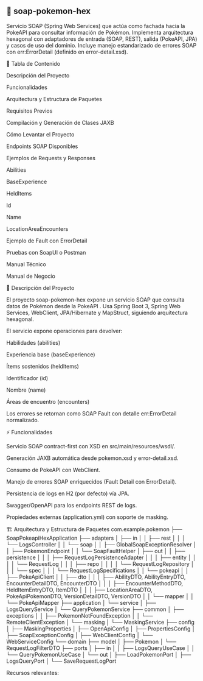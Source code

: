 
## 🧼 soap-pokemon-hex

Servicio SOAP (Spring Web Services) que actúa como fachada hacia la PokeAPI para consultar información de Pokémon.
Implementa arquitectura hexagonal con adaptadores de entrada (SOAP, REST), salida (PokeAPI, JPA) y casos de uso del dominio.
Incluye manejo estandarizado de errores SOAP con err:ErrorDetail (definido en error-detail.xsd).

📑 Tabla de Contenido

Descripción del Proyecto

Funcionalidades

Arquitectura y Estructura de Paquetes

Requisitos Previos

Compilación y Generación de Clases JAXB

Cómo Levantar el Proyecto

Endpoints SOAP Disponibles

Ejemplos de Requests y Responses

Abilities

BaseExperience

HeldItems

Id

Name

LocationAreaEncounters

Ejemplo de Fault con ErrorDetail

Pruebas con SoapUI o Postman

Manual Técnico

Manual de Negocio

📖 Descripción del Proyecto

El proyecto soap-pokemon-hex expone un servicio SOAP que consulta datos de Pokémon desde la PokeAPI
.
Usa Spring Boot 3, Spring Web Services, WebClient, JPA/Hibernate y MapStruct, siguiendo arquitectura hexagonal.

El servicio expone operaciones para devolver:

Habilidades (abilities)

Experiencia base (baseExperience)

Ítems sostenidos (heldItems)

Identificador (id)

Nombre (name)

Áreas de encuentro (encounters)

Los errores se retornan como SOAP Fault con detalle err:ErrorDetail normalizado.

⚡ Funcionalidades

Servicio SOAP contract-first con XSD en src/main/resources/wsdl/.

Generación JAXB automática desde pokemon.xsd y error-detail.xsd.

Consumo de PokeAPI con WebClient.

Manejo de errores SOAP enriquecidos (Fault Detail con ErrorDetail).

Persistencia de logs en H2 (por defecto) vía JPA.

Swagger/OpenAPI para los endpoints REST de logs.

Propiedades externas (application.yml) con soporte de masking.

🏗️ Arquitectura y Estructura de Paquetes
com.example.pokemon
 ├── SoapPokeapiHexApplication
 ├── adapters
 │   ├── in
 │   │   ├── rest
 │   │   │   └── LogsController
 │   │   └── soap
 │   │       ├── GlobalSoapExceptionResolver
 │   │       ├── PokemonEndpoint
 │   │       └── SoapFaultHelper
 │   ├── out
 │   │   ├── persistence
 │   │   │   ├── RequestLogPersistenceAdapter
 │   │   │   ├── entity
 │   │   │   │   └── RequestLog
 │   │   │   ├── repo
 │   │   │   │   └── RequestLogRepository
 │   │   │   └── spec
 │   │   │       └── RequestLogSpecifications
 │   │   └── pokeapi
 │   │       ├── PokeApiClient
 │   │       ├── dto
 │   │       │   ├── AbilityDTO, AbilityEntryDTO, EncounterDetailDTO, EncounterDTO
 │   │       │   ├── EncounterMethodDTO, HeldItemEntryDTO, ItemDTO
 │   │       │   ├── LocationAreaDTO, PokeApiPokemonDTO, VersionDetailDTO, VersionDTO
 │   │       └── mapper
 │   │           └── PokeApiMapper
 ├── application
 │   └── service
 │       ├── LogsQueryService
 │       └── QueryPokemonService
 ├── common
 │   ├── exceptions
 │   │   ├── PokemonNotFoundException
 │   │   └── RemoteClientException
 │   └── masking
 │       └── MaskingService
 ├── config
 │   ├── MaskingProperties
 │   ├── OpenApiConfig
 │   ├── PropertiesConfig
 │   ├── SoapExceptionConfig
 │   ├── WebClientConfig
 │   └── WebServiceConfig
 └── domain
     ├── model
     │   ├── Pokemon
     │   └── RequestLogFilterDTO
     ├── ports
     │   ├── in
     │   │   ├── LogsQueryUseCase
     │   │   └── QueryPokemonUseCase
     │   └── out
     │       ├── LoadPokemonPort
     │       ├── LogsQueryPort
     │       └── SaveRequestLogPort


Recursos relevantes: